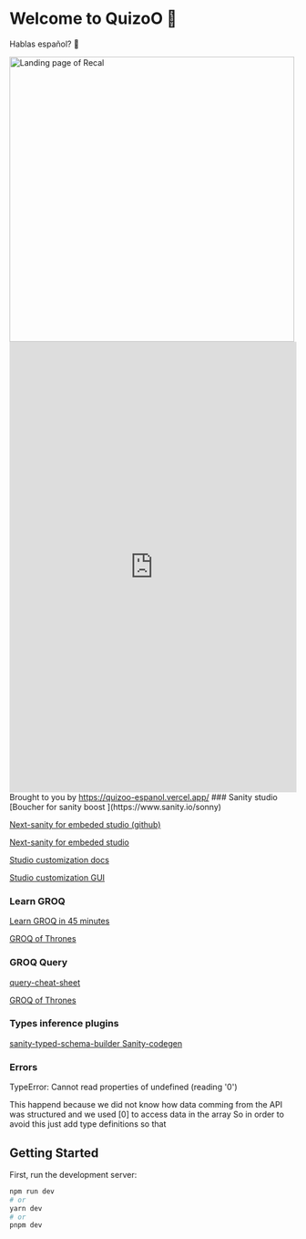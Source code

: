 # Welcome to QuizoO 🧠
Hablas español? 🧐


<img src="https://ik.imagekit.io/montresor/Recal_docs/quizoo.png?updatedAt=1679913748124" alt="Landing page of Recal" width="500">

<iframe src="https://quizoo-espanol.vercel.app/memo/404/el-blason-404" width="100%" height="790px" frameBorder="0" style="border: 0;"></iframe><br>Brought to you by <a href="https://quizoo-espanol.vercel.app/memo/404/el-blason-404" target="_blank">https://quizoo-espanol.vercel.app/</a>
### Sanity studio
[Boucher for sanity boost ](https://www.sanity.io/sonny)

[Next-sanity for embeded studio (github) ](https://github.com/sanity-io/next-sanity#next-sanity-running-groq-queries)

[Next-sanity for embeded studio ](https://www.npmjs.com/package/next-sanity?activeTab=readme#next-sanitystudio)

[Studio customization docs](https://www.sanity.io/docs/customization)

[Studio customization GUI](https://themer.sanity.build/?preset=rosabel&primary=ed2555;600&transparent=9d8966;600#/movies/desk)


### Learn GROQ
[Learn GROQ in 45 minutes ](https://hdoro.dev/learn-groq)

[GROQ of Thrones ](https://groq-of-thrones.netlify.app/)
### GROQ Query
[query-cheat-sheet](https://www.sanity.io/docs/query-cheat-sheet)

[GROQ of Thrones ](https://groq-of-thrones.netlify.app/)

### Types inference plugins

[sanity-typed-schema-builder ](https://www.sanity.io/plugins/sanity-typed-schema-builder)
[Sanity-codegen](https://www.sanity.io/plugins/sanity-codegen)

### Errors
TypeError: Cannot read properties of undefined (reading '0')

This happend because we did not know how data comming from the API was structured and we used [0] to access data in the array
So in order to avoid this just add type definitions so that 
## Getting Started

First, run the development server:

```bash
npm run dev
# or
yarn dev
# or
pnpm dev
```

